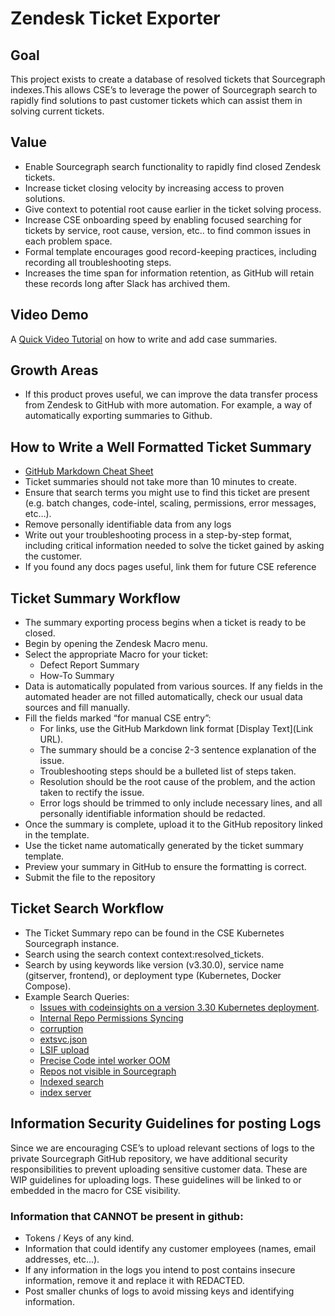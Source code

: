 # Zendesk Ticket Exporter

## Goal

This project exists to create a database of resolved tickets that Sourcegraph indexes.This allows CSE’s to leverage the power of Sourcegraph search to rapidly find solutions to past customer tickets which can assist them in solving current tickets.

## Value

- Enable Sourcegraph search functionality to rapidly find closed Zendesk tickets.
- Increase ticket closing velocity by increasing access to proven solutions.
- Give context to potential root cause earlier in the ticket solving process.
- Increase CSE onboarding speed by enabling focused searching for tickets by service, root cause, version, etc.. to find common issues in each problem space.
- Formal template encourages good record-keeping practices, including recording all troubleshooting steps.
- Increases the time span for information retention, as GitHub will retain these records long after Slack has archived them.

## Video Demo

A [Quick Video Tutorial](https://drive.google.com/file/d/1Jfq0o36vHB-yYqxMx-3fdU8654q16Zbm/view) on how to write and add case summaries.

## Growth Areas

- If this product proves useful, we can improve the data transfer process from Zendesk to GitHub with more automation. For example, a way of automatically exporting summaries to Github.

## How to Write a Well Formatted Ticket Summary

- [GitHub Markdown Cheat Sheet](https://github.com/adam-p/markdown-here/wiki/Markdown-Cheatsheet)
- Ticket summaries should not take more than 10 minutes to create.
- Ensure that search terms you might use to find this ticket are present (e.g. batch changes, code-intel, scaling, permissions, error messages, etc…).
- Remove personally identifiable data from any logs
- Write out your troubleshooting process in a step-by-step format, including critical information needed to solve the ticket gained by asking the customer.
- If you found any docs pages useful, link them for future CSE reference

## Ticket Summary Workflow

- The summary exporting process begins when a ticket is ready to be closed.
- Begin by opening the Zendesk Macro menu.
- Select the appropriate Macro for your ticket:
  - Defect Report Summary
  - How-To Summary
- Data is automatically populated from various sources. If any fields in the automated header are not filled automatically, check our usual data sources and fill manually.
- Fill the fields marked “for manual CSE entry”:
  - For links, use the GitHub Markdown link format [Display Text](Link URL).
  - The summary should be a concise 2-3 sentence explanation of the issue.
  - Troubleshooting steps should be a bulleted list of steps taken.
  - Resolution should be the root cause of the problem, and the action taken to rectify the issue.
  - Error logs should be trimmed to only include necessary lines, and all personally identifiable information should be redacted.
- Once the summary is complete, upload it to the GitHub repository linked in the template.
- Use the ticket name automatically generated by the ticket summary template.
- Preview your summary in GitHub to ensure the formatting is correct.
- Submit the file to the repository

## Ticket Search Workflow

- The Ticket Summary repo can be found in the CSE Kubernetes Sourcegraph instance.
- Search using the search context context:resolved_tickets.
- Search by using keywords like version (v3.30.0), service name (gitserver, frontend), or deployment type (Kubernetes, Docker Compose).
- Example Search Queries:
  - [Issues with codeinsights on a version 3.30 Kubernetes deployment](https://cse-aws-test.sgdev.org/search?q=repo:%5Egithub%5C.com/sourcegraph/support-tools-internal%24+file:%5Eresolved-tickets+v3.30.+AND+kubernetes+AND+codeinsights&patternType=literal).
  - [Internal Repo Permissions Syncing](https://cse-k8s.sgdev.org/search?q=context:Resolved_Tickets+Internal+Repo+Permissions+Syncing+&patternType=regexp)
  - [corruption](https://cse-k8s.sgdev.org/search?q=context:Resolved_Tickets+corruption&patternType=regexp)
  - [extsvc.json](https://cse-k8s.sgdev.org/search?q=context:Resolved_Tickets+extsvc.json&patternType=regexp)
  - [LSIF upload](https://cse-k8s.sgdev.org/search?q=context:Resolved_Tickets+LSIF+upload&patternType=literal)
  - [Precise Code intel worker OOM](https://cse-k8s.sgdev.org/search?q=context:Resolved_Tickets+Precise+Code+intel+worker+OOM&patternType=regexp)
  - [Repos not visible in Sourcegraph](https://cse-k8s.sgdev.org/search?q=context:Resolved_Tickets+Repos+not+visible+in+Sourcegraph&patternType=literal)
  - [Indexed search](https://cse-k8s.sgdev.org/search?q=context:Resolved_Tickets+Indexed+search+&patternType=literal)
  - [index server](https://cse-k8s.sgdev.org/search?q=context:Resolved_Tickets+index+server&patternType=regexp)

## Information Security Guidelines for posting Logs

Since we are encouraging CSE’s to upload relevant sections of logs to the private Sourcegraph GitHub repository, we have additional security responsibilities to prevent uploading sensitive customer data. These are WIP guidelines for uploading logs. These guidelines will be linked to or embedded in the macro for CSE visibility.

### Information that CANNOT be present in github:

- Tokens / Keys of any kind.
- Information that could identify any customer employees (names, email addresses, etc...).
- If any information in the logs you intend to post contains insecure information, remove it and replace it with REDACTED.
- Post smaller chunks of logs to avoid missing keys and identifying information.
